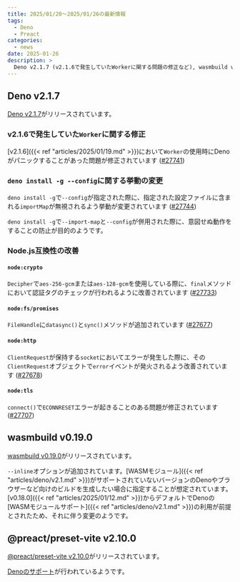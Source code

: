 ```yaml
---
title: 2025/01/20〜2025/01/26の最新情報
tags:
  - Deno
  - Preact
categories:
  - news
date: 2025-01-26
description: >
  Deno v2.1.7 (v2.1.6で発生していたWorkerに関する問題の修正など), wasmbuild v0.19.0 (古いバージョンのDenoやブラウザーなど向けに --inline オプションが追加), @preact/preset-vite v2.10.0 (Denoのサポート)
---
```


## Deno v2.1.7

[Deno v2.1.7](https://github.com/denoland/deno/releases/tag/v2.1.7)がリリースされています。

### v2.1.6で発生していた`Worker`に関する修正

[v2.1.6]({{< ref "articles/2025/01/19.md" >}})において`Worker`の使用時にDenoがパニックすることがあった問題が修正されています ([#27741](https://github.com/denoland/deno/pull/27741))

### `deno install -g --config`に関する挙動の変更

`deno install -g`で`--config`が指定された際に、指定された設定ファイルに含まれる`importMap`が無視されるよう挙動が変更されています ([#27744](https://github.com/denoland/deno/pull/27744))

`deno install -g`で`--import-map`と`--config`が併用された際に、意図せぬ動作をすることの防止が目的のようです。

### Node.js互換性の改善

#### `node:crypto`

`Decipher`で`aes-256-gcm`または`aes-128-gcm`を使用している際に、`final`メソッドにおいて認証タグのチェックが行われるように改善されています ([#27733](https://github.com/denoland/deno/pull/27733))

#### `node:fs/promises`

`FileHandle`に`datasync()`と`sync()`メソッドが追加されています ([#27677](https://github.com/denoland/deno/pull/27677))

#### `node:http`

`ClientRequest`が保持する`socket`においてエラーが発生した際に、その`ClientRequest`オブジェクトで`error`イベントが発火されるよう改善されています ([#27678](https://github.com/denoland/deno/pull/27678))

#### `node:tls`

`connect()`で`ECONNRESET`エラーが起きることのある問題が修正されています ([#27707](https://github.com/denoland/deno/pull/27707))

## wasmbuild v0.19.0

[wasmbuild v0.19.0](https://github.com/denoland/wasmbuild/releases/tag/0.19.0)がリリースされています。

`--inline`オプションが追加されています。[WASMモジュール]({{< ref "articles/deno/v2.1.md" >}})がサポートされていないバージョンのDenoやブラウザーなど向けのビルドを生成したい場合に指定することが想定されています。[v0.18.0]({{< ref "articles/2025/01/12.md" >}})からデフォルトでDenoの[WASMモジュールサポート]({{< ref "articles/deno/v2.1.md" >}})の利用が前提とされたため、それに伴う変更のようです。

## @preact/preset-vite v2.10.0

[@preact/preset-vite v2.10.0](https://github.com/preactjs/preset-vite/releases/tag/v2.10.0)がリリースされています。

[Denoのサポート](https://github.com/preactjs/preset-vite/pull/154)が行われているようです。

